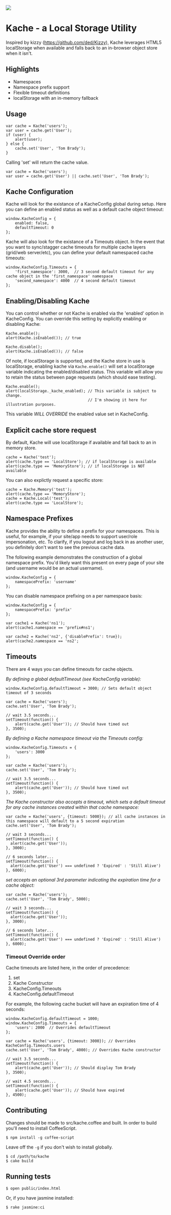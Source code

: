 [<img src="https://secure.travis-ci.org/leveille/kache.png" />](http://travis-ci.org/#!/leveille/kache)

Kache - a Local Storage Utility
===============================

Inspired by kizzy (https://github.com/ded/Kizzy), Kache leverages HTML5 localStorage when available and falls back to an in-browser object store when it isn't.

Highlights
-----

*  Namespaces
*  Namespace prefix support
*  Flexible timeout definitions
*  localStorage with an in-memory fallback

Usage
-----

    var cache = Kache('users');
    var user = cache.get('User');
    if (user) {
        alert(user);
    } else {
        cache.set('User', 'Tom Brady');
    }

Calling 'set' will return the cache value.

    var cache = Kache('users');
    var user = cache.get('User') || cache.set('User', 'Tom Brady');

Kache Configuration
-------------------

Kache will look for the existance of a KacheConfig global during setup.  Here you can define an enabled status as well as a default cache object timeout:

    window.KacheConfig = {
        enabled: false,
        defaultTimeout: 0
    };

Kache will also look for the existance of a Timeouts object.  In the event that you want to sync/stagger cache timeouts for multiple cache layers (grid/web server/etc), you can define your default namespaced cache timeouts:

    window.KacheConfig.Timeouts = {
        'first_namespace': 3000,  // 3 second default timeout for any cache object in the 'first_namespace' namespace
        'second_namespace': 4000  // 4 second default timeout
    };

Enabling/Disabling Kache
------------------------

You can control whether or not Kache is enabled via the 'enabled' option in KacheConfig.  You can override this setting by explicitly enabling or disabling Kache:

    Kache.enable();
    alert(Kache.isEnabled()); // true

    Kache.disable();
    alert(Kache.isEnabled()); // false

Of note, if localStorage is supported, and the Kache store in use is localStorage, enabling kache via `Kache.enable()` will set a localStorage variable indicating the enabled/disabled status.  This variable will allow you to retain the status between page requests (which should ease testing).

    Kache.enable();
    alert(localStorage._kache_enabled); // This variable is subject to change.
                                        // I'm showing it here for illustration purposes.

This variable *WILL OVERRIDE* the enabled value set in KacheConfig.

Explicit cache store request
------------------------

By default, Kache will use localStorage if available and fall back to an in memory store.

    cache = Kache('test');
    alert(cache.type == 'LocalStore'); // if localStorage is available
    alert(cache.type == 'MemoryStore'); // if localStorage is NOT available

You can also explictly request a specific store:

    cache = Kache.Memory('test');
    alert(cache.type == 'MemoryStore');    
    cache = Kache.Local('test');
    alert(cache.type == 'LocalStore');

Namespace Prefixes
--------

Kache provides the ability to define a prefix for your namespaces.  This is useful, for example, if your site/app needs to support user/role impersonation, etc.  To clarify, if you logout and log back in as another user, you definitely don't want to see the previous cache data.

The following example demonstrates the construction of a global namespace prefix.  You'd likely want this present on every page of your site (and username would be an actual username).

    window.KacheConfig = {
        namespacePrefix: 'username'
    };

You can disable namespace prefixing on a per namespace basis:

    window.KacheConfig = {
        namespacePrefix: 'prefix'
    };

    var cache1 = Kache('ns1');
    alert(cache1.namespace == 'prefix#ns1';

    var cache2 = Kache('ns2', {'disablePrefix': true});
    alert(cache2.namespace == 'ns2';

Timeouts
--------

There are 4 ways you can define timeouts for cache objects.

*By defining a global defaultTimeout (see KacheConfig variable):*

    window.KacheConfig.defaultTimeout = 3000; // Sets default object timeout of 3 seconds

    var cache = Kache('users');
    cache.set('User', 'Tom Brady');

    // wait 3.5 seconds...
    setTimeout(function() {
        alert(cache.get('User')); // Should have timed out
    }, 3500);

*By defining a Kache namespace timeout via the Timeouts config:*

    window.KacheConfig.Timeouts = {
        'users': 3000
    };

    var cache = Kache('users');
    cache.set('User', 'Tom Brady');

    // wait 3.5 seconds...
    setTimeout(function() {
        alert(cache.get('User')); // Should have timed out
    }, 3500);

*The Kache constructor also accepts a timeout, which sets a default timeout for any cache instances created within that cache namespace:*

    var cache = Kache('users', {timeout: 5000}); // all cache instances in this namespace will default to a 5 second expiration
    cache.set('User', 'Tom Brady');

    // wait 3 seconds...
    setTimeout(function() {
      alert(cache.get('User'));
    }, 3000);

    // 6 seconds later...
    setTimeout(function() {
      alert(cache.get('User') === undefined ? 'Expired' : 'Still Alive')
    }, 6000);

*set accepts an optional 3rd parameter indicating the expiration time for a cache object:*

    var cache = Kache('users');
    cache.set('User', 'Tom Brady', 5000);

    // wait 3 seconds...
    setTimeout(function() {
      alert(cache.get('User'));
    }, 3000);

    // 6 seconds later...
    setTimeout(function() {
      alert(cache.get('User') === undefined ? 'Expired' : 'Still Alive')
    }, 6000);

### Timeout Override order

Cache timeouts are listed here, in the order of precedence:

1. set
2. Kache Constructor
3. KacheConfig.Timeouts
4. KacheConfig.defaultTimeout

For example, the following cache bucket will have an expiration time of 4 seconds:

    window.KacheConfig.defaultTimeout = 1000;
    window.KacheConfig.Timeouts = {
        'users': 2000  // Overrides defaultTimeout
    };

    var cache = Kache('users', {timeout: 3000}); // Overrides KacheConfig.Timeouts.users
    cache.set('User', 'Tom Brady', 4000); // Overrides Kache constructor

    // wait 3.5 seconds...
    setTimeout(function() {
        alert(cache.get('User')); // Should display Tom Brady
    }, 3500);

    // wait 4.5 seconds...
    setTimeout(function() {
        alert(cache.get('User')); // Should have expired
    }, 4500);

Contributing
------------

Changes should be made to src/kache.coffee and built.  In order to build you'll need to install CoffeeScript.

    $ npm install -g coffee-script

Leave off the `-g` if you don't wish to install globally.
    
    $ cd /path/to/kache
    $ cake build

Running tests
-------------------------------

    $ open public/index.html

Or, if you have jasmine installed:

    $ rake jasmine:ci

